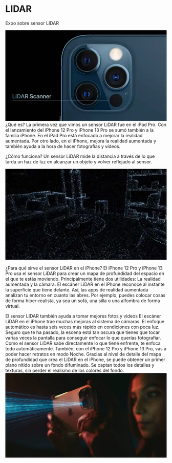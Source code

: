# LIDAR
Expo sobre sensor LIDAR

![](https://github.com/mrJCOM123/LIDAR/blob/main/lidar1.jpg)
¿Qué es?
La primera vez que vimos un sensor LiDAR fue en el iPad Pro. Con el lanzamiento del iPhone 12 Pro y iPhone 13 Pro se sumó también a la familia iPhone. En el iPad Pro está enfocado a mejorar la realidad aumentada. Por otro lado, en el iPhone, mejora la realidad aumentada y también ayuda a la hora de hacer fotografías y vídeos.

¿Cómo funciona?
Un sensor LiDAR mide la distancia a través de lo que tarda un haz de luz en alcanzar un objeto y volver reflejado al sensor.

![](https://github.com/mrJCOM123/LIDAR/blob/main/lidar2.jpg)

¿Para qué sirve el sensor LiDAR en el iPhone?
El iPhone 12 Pro y iPhone 13 Pro usa el sensor LiDAR para crear un mapa de profundidad del espacio en el que te estás moviendo. Principalmente tiene dos utilidades: La realidad aumentada y la cámara. 
El escáner LiDAR en el iPhone reconoce al instante la superficie que tiene delante. Así, las apps de realidad aumentada analizan tu entorno en cuanto las abres. Por ejemplo, puedes colocar cosas de forma híper-realista, ya sea un sofá, una silla o una alfombra de forma virtual.

El sensor LIDAR también ayuda a tomar mejores fotos y videos
El escáner LiDAR en el iPhone trae muchas mejoras al sistema de cámaras. El enfoque automático es hasta seis veces más rápido en condiciones con poca luz. Seguro que te ha pasado, la escena está tan oscura que tienes que tocar varias veces la pantalla para conseguir enfocar lo que querías fotografiar. Como el sensor LiDAR sabe directamente lo que tiene enfrente, te enfoca todo automáticamente.
También, con el iPhone 12 Pro y iPhone 13 Pro, vas a poder hacer retratos en modo Noche. Gracias al nivel de detalle del mapa de profundidad que crea el LiDAR en el iPhone, se puede obtener un primer plano nítido sobre un fondo difuminado. Se captan todos los detalles y texturas, sin perder el realismo de los colores del fondo.
![](https://github.com/mrJCOM123/LIDAR/blob/main/lidar3.jpg)
